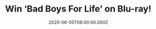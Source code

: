 ---
campaign-uuid: "c-720e328a-1e3b-42bb-a796-0ab529f82b15"
type: "Competition"
category: "Entertainment"
date: "2020-06-05T06:00:00.000Z"
end-date: "2020-07-05T23:59:00.000Z"
disable-form: false
is_promoted: false
has_entry_page: true
title: "Win ‘Bad Boys For Life’ on Blu-ray!"
competition-description: "<p>The original Bad Boys, Mike Lowrey (Will Smith) and Marcus\
  \ Burnett (Martin Lawrence), are back. After a string of assassinations and an attempt\
  \ on Mike’s life, he convinces a hesitant Marcus to hold off retirement and partner\
  \ one last time. Want to know the rest…? Great news: we have one copy of this amazing\
  \ movie on Blu-ray to give away to one lucky member.</p>\n<p>Click below for a chance\
  \ to win!</p>\n"
hero-header: "Win ‘Bad Boys For Life’ on Blu-ray!"
terms-confirmation: "N/A"
banner-img: "https://assets.expresslyapp.com/asset-3631263c-cbc9-4f51-8d40-27a7587b0119.jpg"
logo-left-href: "aaa.nme.com"
logo-left-image: "https://assets.expresslyapp.com/asset-edbd8526-3bf8-4271-8c5e-ee59f13675b8.jpg"
logo-left-title: "NME AAA"
bg-image-hero: "https://assets.expresslyapp.com/asset-4a5ba700-cb63-4ab1-aea1-af739cdffb0d.jpg"
bg-image-first: "https://assets.expresslyapp.com/asset-d183f133-e8c5-4ab3-92e7-e45e3b3c9b5c.jpg"
section1-content: "<p>The Bad Boys Mike Lowrey (Will Smith) and Marcus Burnett (Martin\
  \ Lawrence) are back together for one last ride in the highly anticipated Bad Boys\
  \ for Life.</p>\n<p>After a string of assassinations and an attempt on Mike’s life,\
  \ he convinces a hesitant Marcus to hold off retirement and partner one last time.\
  \ Together, they team up with AMMO, the new hotshot division of the Miami PD, to\
  \ take down the merciless head of the Aretas Cartel.</p>\n<p>Enter below for a chance\
  \ to win it now.</p>\n"
entry-title: "Win ‘Bad Boys For Life’ on Blu-ray!"
entry-content: "<p>Enter the draw to win ‘Bad Boys For Life’ on Blu-ray by completing\
  \ the form below before 23:59 on the 5th of July 2020.</p>\n"
has-winner: true
winner-title: "CONGRATULATIONS to Aaron M. who won ‘Bad Boys For Life’ on Blu-ray!"
winner-banner: "https://assets.expresslyapp.com/asset-b601998c-b6d4-43ca-b0fa-fc064dc5b285.jpg"
prize-description: "‘Bad Boys For Life’ on Blu-ray!"
special-conditions: "Multiple entries are allowed up to one every day.\r\n\r\nThis\
  \ competition is also available on: https://club.expressly.io/competitions/bad-boys-blu-ray"
country-restrictions:
- "GB"
---